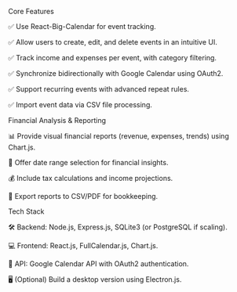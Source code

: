 Core Features

✅ Use React-Big-Calendar for event tracking.

✅ Allow users to create, edit, and delete events in an intuitive UI.

✅ Track income and expenses per event, with category filtering.

✅ Synchronize bidirectionally with Google Calendar using OAuth2.

✅ Support recurring events with advanced repeat rules.

✅ Import event data via CSV file processing.


Financial Analysis & Reporting

📊 Provide visual financial reports (revenue, expenses, trends) using Chart.js.

📅 Offer date range selection for financial insights.

💰 Include tax calculations and income projections.

📂 Export reports to CSV/PDF for bookkeeping.


Tech Stack

🛠 Backend: Node.js, Express.js, SQLite3 (or PostgreSQL if scaling).

💻 Frontend: React.js, FullCalendar.js, Chart.js.

🔄 API: Google Calendar API with OAuth2 authentication.

🖥 (Optional) Build a desktop version using Electron.js.
